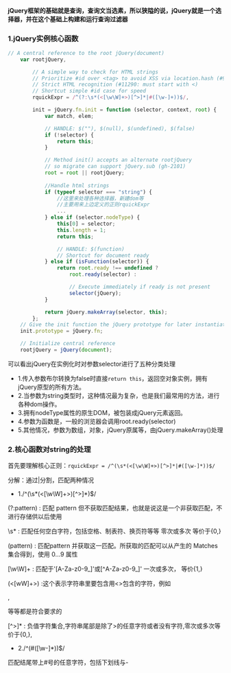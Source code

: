 #### jQuery框架的基础就是查询，查询文当选素，所以狭隘的说，jQuery就是一个选择器，并在这个基础上构建和运行查询过滤器

### 1.jQuery实例核心函数

```js
// A central reference to the root jQuery(document)
    var rootjQuery,

        // A simple way to check for HTML strings
        // Prioritize #id over <tag> to avoid XSS via location.hash (#9521)
        // Strict HTML recognition (#11290: must start with <)
        // Shortcut simple #id case for speed
        rquickExpr = /^(?:\s*(<[\w\W]+>)[^>]*|#([\w-]+))$/,

        init = jQuery.fn.init = function (selector, context, root) {
            var match, elem;

            // HANDLE: $(""), $(null), $(undefined), $(false)
            if (!selector) {
                return this;
            }

            // Method init() accepts an alternate rootjQuery
            // so migrate can support jQuery.sub (gh-2101)
            root = root || rootjQuery;
            
            //Handle html strings
            if (typeof selector === "string") {
                //这里来处理各种选择器，新建dom等
                //主要用来上边定义的正则rquickExpr
                ...
            } else if (selector.nodeType) {
                this[0] = selector;
                this.length = 1;
                return this;

                // HANDLE: $(function)
                // Shortcut for document ready
            } else if (isFunction(selector)) {
                return root.ready !== undefined ?
                    root.ready(selector) :

                    // Execute immediately if ready is not present
                    selector(jQuery);
            }

            return jQuery.makeArray(selector, this);
        };
    // Give the init function the jQuery prototype for later instantiation
    init.prototype = jQuery.fn;

    // Initialize central reference
    rootjQuery = jQuery(document);

```

可以看出jQuery在实例化时对参数selector进行了五种分类处理
* 1.传入参数布尔转换为false时直接`return this`，返回空对象实例，拥有jQuery原型的所有方法。
* 2.当参数为string类型时，这种情况最为复杂，也是我们最常用的方法，进行各种dom操作。
* 3.拥有nodeType属性的原生DOM，被包装成jQuery元素返回。
* 4.参数为函数是，一般的浏览器会调用root.ready(selector)
* 5.其他情况，参数为数组，对象，jQuery原属等，由jQuery.makeArray()处理

### 2.核心函数对string的处理

首先要理解核心正则：` rquickExpr = /^(\s*(<[\w\W]+>)[^>]*|#([\w-]*))$/ `

分解：通过|分割，匹配两种情况
* 1./^(\s*(<[\w\W]+>)[^>]*)$/

(?:pattern) : 匹配 pattern 但不获取匹配结果，也就是说这是一个非获取匹配，不进行存储供以后使用

\s* : 匹配任何空白字符，包括空格、制表符、换页符等等 零次或多次 等价于{0,}

(pattern) : 匹配pattern 并获取这一匹配。所获取的匹配可以从产生的 Matches 集合得到，使用 $0…$9 属性

[\w\W]+ : 匹配于'[A-Za-z0-9_]'或[^A-Za-z0-9_]' 一次或多次， 等价{1,}

(<[wW]+>) :这个表示字符串里要包含用<>包含的字符，例如<p>,<div>等等都是符合要求的
    
[^>]* : 负值字符集合,字符串尾部是除了>的任意字符或者没有字符,零次或多次等价于{0,},


* 2./^(#([\w-]*))$/

匹配结尾带上#号的任意字符，包括下划线与-
